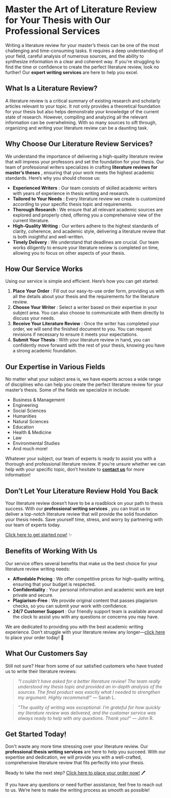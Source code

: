 # Master the Art of Literature Review for Your Thesis with Our Professional Services

Writing a literature review for your master’s thesis can be one of the most challenging and time-consuming tasks. It requires a deep understanding of your field, careful analysis of numerous sources, and the ability to synthesize information in a clear and coherent way. If you're struggling to find the time or confidence to create the perfect literature review, look no further! Our **expert writing services** are here to help you excel.

## What Is a Literature Review?

A literature review is a critical summary of existing research and scholarly articles relevant to your topic. It not only provides a theoretical foundation for your thesis but also helps demonstrate your knowledge of the current state of research. However, compiling and analyzing all the relevant information can be overwhelming. With so many sources to sift through, organizing and writing your literature review can be a daunting task.

## Why Choose Our Literature Review Services?

We understand the importance of delivering a high-quality literature review that will impress your professors and set the foundation for your thesis. Our team of professional writers specializes in crafting **literature reviews for master’s theses** , ensuring that your work meets the highest academic standards. Here’s why you should choose us:

- **Experienced Writers** : Our team consists of skilled academic writers with years of experience in thesis writing and research.
- **Tailored to Your Needs** : Every literature review we create is customized according to your specific thesis topic and requirements.
- **Thorough Research** : We ensure that all relevant academic sources are explored and properly cited, offering you a comprehensive view of the current literature.
- **High-Quality Writing** : Our writers adhere to the highest standards of clarity, coherence, and academic style, delivering a literature review that is both insightful and well-written.
- **Timely Delivery** : We understand that deadlines are crucial. Our team works diligently to ensure your literature review is completed on time, allowing you to focus on other aspects of your thesis.

## How Our Service Works

Using our service is simple and efficient. Here’s how you can get started:

1. **Place Your Order** : Fill out our easy-to-use order form, providing us with all the details about your thesis and the requirements for the literature review.
2. **Choose Your Writer** : Select a writer based on their expertise in your subject area. You can also choose to communicate with them directly to discuss your needs.
3. **Receive Your Literature Review** : Once the writer has completed your order, we will send the finished document to you. You can request revisions if necessary to ensure it meets your expectations.
4. **Submit Your Thesis** : With your literature review in hand, you can confidently move forward with the rest of your thesis, knowing you have a strong academic foundation.

## Our Expertise in Various Fields

No matter what your subject area is, we have experts across a wide range of disciplines who can help you create the perfect literature review for your master’s thesis. Some of the fields we specialize in include:

- Business & Management
- Engineering
- Social Sciences
- Humanities
- Natural Sciences
- Education
- Health & Medicine
- Law
- Environmental Studies
- And much more!

Whatever your subject, our team of experts is ready to assist you with a thorough and professional literature review. If you’re unsure whether we can help with your specific topic, don’t hesitate to [**contact us**](https://tinyurl.com/topessay?keyword=literature+review+master+thesis) for more information!

## Don’t Let Your Literature Review Hold You Back

Your literature review doesn’t have to be a roadblock on your path to thesis success. With our **professional writing services** , you can trust us to deliver a top-notch literature review that will provide the solid foundation your thesis needs. Save yourself time, stress, and worry by partnering with our team of experts today.

[Click here to get started now!](https://tinyurl.com/topessay?keyword=literature+review+master+thesis) ✨

## Benefits of Working With Us

Our service offers several benefits that make us the best choice for your literature review writing needs:

- **Affordable Pricing** : We offer competitive prices for high-quality writing, ensuring that your budget is respected.
- **Confidentiality** : Your personal information and academic work are kept private and secure.
- **Plagiarism-Free** : We provide original content that passes plagiarism checks, so you can submit your work with confidence.
- **24/7 Customer Support** : Our friendly support team is available around the clock to assist you with any questions or concerns you may have.

We are dedicated to providing you with the best academic writing experience. Don’t struggle with your literature review any longer—[click here](https://tinyurl.com/topessay?keyword=literature+review+master+thesis) to place your order today! 🌟

## What Our Customers Say

Still not sure? Hear from some of our satisfied customers who have trusted us to write their literature reviews:

> _"I couldn’t have asked for a better literature review! The team really understood my thesis topic and provided an in-depth analysis of the sources. The final product was exactly what I needed to strengthen my argument. Highly recommend!"_ — Sarah L.

> _"The quality of writing was exceptional. I’m grateful for how quickly my literature review was delivered, and the customer service was always ready to help with any questions. Thank you!"_ — John R.

## Get Started Today!

Don't waste any more time stressing over your literature review. Our **professional thesis writing services** are here to help you succeed. With our expertise and dedication, we will provide you with a well-crafted, comprehensive literature review that fits perfectly into your thesis.

Ready to take the next step? [Click here to place your order now!](https://tinyurl.com/topessay?keyword=literature+review+master+thesis) 🖊️

If you have any questions or need further assistance, feel free to reach out to us. We’re here to make the writing process as smooth as possible!
